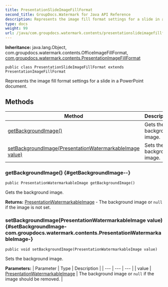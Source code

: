 ```yaml
---
title: PresentationSlideImageFillFormat
second_title: GroupDocs.Watermark for Java API Reference
description: Represents the image fill format settings for a slide in a PowerPoint document.
type: docs
weight: 99
url: /java/com.groupdocs.watermark.contents/presentationslideimagefillformat/
---
```

**Inheritance:**
java.lang.Object, com.groupdocs.watermark.contents.OfficeImageFillFormat, [com.groupdocs.watermark.contents.PresentationImageFillFormat](../../com.groupdocs.watermark.contents/presentationimagefillformat)
```
public class PresentationSlideImageFillFormat extends PresentationImageFillFormat
```

Represents the image fill format settings for a slide in a PowerPoint document.
## Methods

| Method | Description |
| --- | --- |
| [getBackgroundImage()](#getBackgroundImage--) | Gets the background image. |
| [setBackgroundImage(PresentationWatermarkableImage value)](#setBackgroundImage-com.groupdocs.watermark.contents.PresentationWatermarkableImage-) | Sets the background image. |
### getBackgroundImage() {#getBackgroundImage--}
```
public PresentationWatermarkableImage getBackgroundImage()
```


Gets the background image.

**Returns:**
[PresentationWatermarkableImage](../../com.groupdocs.watermark.contents/presentationwatermarkableimage) - The background image or `null` if the image is not set.
### setBackgroundImage(PresentationWatermarkableImage value) {#setBackgroundImage-com.groupdocs.watermark.contents.PresentationWatermarkableImage-}
```
public void setBackgroundImage(PresentationWatermarkableImage value)
```


Sets the background image.

**Parameters:**
| Parameter | Type | Description |
| --- | --- | --- |
| value | [PresentationWatermarkableImage](../../com.groupdocs.watermark.contents/presentationwatermarkableimage) | The background image or `null` if the image should be removed. |

